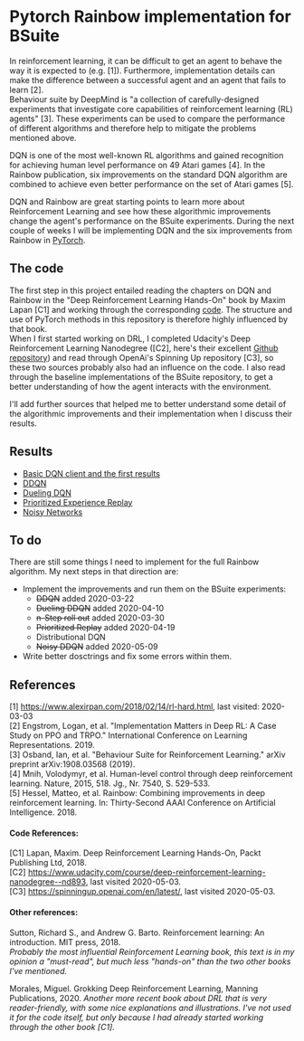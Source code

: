 # Pytorch Rainbow implementation for BSuite

In reinforcement learning, it can be difficult to get an agent to behave the way it is expected to (e.g. [1]). Furthermore, implementation details can make the difference between a successful agent and an agent that fails to learn [2].  
Behaviour suite by DeepMind is "a collection of carefully-designed experiments
that investigate core capabilities of reinforcement learning (RL) agents" [3].  These experiments can be used to compare the performance of different algorithms and therefore help to mitigate the problems mentioned above.

DQN is one of the most well-known RL algorithms and gained recognition for achieving human level performance on 49 Atari games [4].
In the Rainbow publication, six improvements on the standard DQN algorithm are combined to achieve even better performance on the set of Atari games [5].

DQN and Rainbow are great starting points to learn more about Reinforcement Learning and see how these algorithmic improvements change the agent's performance on the BSuite experiments.
During the next couple of  weeks I will be implementing DQN and the six improvements from Rainbow in [PyTorch](https://pytorch.org/).

## The code

The first step in this project entailed reading the chapters on DQN and Rainbow in the "Deep Reinforcement Learning Hands-On" book by Maxim Lapan [C1] and working through the corresponding [code](https://github.com/PacktPublishing/Deep-Reinforcement-Learning-Hands-On).
The structure and use of PyTorch methods in this repository is therefore highly influenced by that book.  
When I first started working on DRL, I completed Udacity's Deep Reinforcement Learning Nanodegree ([C2], here's their excellent [Github repository](https://github.com/udacity/deep-reinforcement-learning)) and read through OpenAi's Spinning Up repository [C3], so these two sources probably also had an influence on the code.  I also read through the baseline implementations of the BSuite repository, to get a better understanding of how the agent interacts with the environment.

I'll add further sources that helped me to better understand some detail of the algorithmic improvements and their implementation when I discuss their results.

## Results  
- [Basic DQN client and the first results](https://github.com/pluebcke/dqn_experiments/blob/master/results/basic_dqn.ipynb)
- [DDQN](https://github.com/pluebcke/dqn_experiments/blob/master/results/ddqn.ipynb)
- [Dueling DQN](https://github.com/pluebcke/dqn_experiments/blob/master/results/dueling_networks.ipynb)
- [Prioritized Experience Replay](https://github.com/pluebcke/dqn_experiments/blob/master/results/prioritized_experience_replay.ipynb)
- [Noisy Networks](https://github.com/pluebcke/dqn_experiments/blob/master/results/noisy_nets.ipynb)
## To do
There are still some things I need to implement for the full Rainbow algorithm. My next steps in that direction are:
- Implement the improvements and run them on the BSuite experiments:
  - ~~DDQN~~ added 2020-03-22
  - ~~Dueling DDQN~~ added 2020-04-10
  - ~~n-Step roll out~~ added 2020-03-30
  - ~~Prioritized Replay~~ added 2020-04-19
  - Distributional DQN
  - ~~Noisy DDQN~~ added 2020-05-09
- Write better dosctrings and fix some errors within them.

## References
[1] https://www.alexirpan.com/2018/02/14/rl-hard.html, last  visited: 2020-03-03  
[2] Engstrom, Logan, et al. "Implementation Matters in Deep RL: A Case Study on PPO and TRPO." International Conference on Learning Representations. 2019.  
[3] Osband, Ian, et al. "Behaviour Suite for Reinforcement Learning." arXiv preprint arXiv:1908.03568 (2019).  
[4] Mnih, Volodymyr, et al. Human-level control through deep reinforcement learning. Nature, 2015, 518. Jg., Nr. 7540, S. 529-533.  
[5] Hessel, Matteo, et al. Rainbow: Combining improvements in deep reinforcement learning. In: Thirty-Second AAAI Conference on Artificial Intelligence. 2018.  

#### Code References:  
[C1] Lapan, Maxim. Deep Reinforcement Learning Hands-On, Packt Publishing Ltd, 2018.  
[C2] https://www.udacity.com/course/deep-reinforcement-learning-nanodegree--nd893, last visited 2020-05-03.  
[C3] https://spinningup.openai.com/en/latest/, last visited 2020-05-03.


#### Other references:  
Sutton, Richard S., and Andrew G. Barto. Reinforcement learning: An introduction. MIT press, 2018.  
<em>Probably the most influential Reinforcement Learning book, this text is in my opinion a "must-read", but much less "hands-on" than the two other books I've mentioned.</em>

Morales, Miguel. Grokking Deep Reinforcement Learning, Manning Publications, 2020.
<em>Another more recent book about DRL that is very reader-friendly, with some nice explanations and illustrations. I've not used it for the code itself, but only because I had already started working through the other book [C1].</em>
